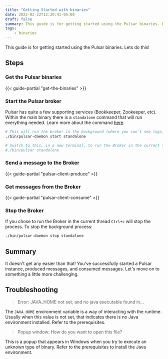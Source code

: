 ```yaml
---
title: "Getting Started with binaries"
date: 2022-02-22T12:20:41-05:00
draft: false
summary: This guide is for getting started using the Pulsar binaries. Lets do this!
tags:
    - binaries
---
```


This guide is for getting started using the Pulsar binaries. Lets do this!

## Steps

### Get the Pulsar binaries

{{< guide-partial "get-the-binaries" >}}

### Start the Pulsar broker

Pulsar has quite a few supporting services (Bookkeeper, Zookeeper, etc). Within the main binary there is a `standalone` command that will run everything needed. Learn more about the command [here](https://pulsar.apache.org/docs/en/reference-cli-tools/#standalone).

```bash
# This will run the broker in the background (where you can't see logs)
./bin/pulsar-daemon start standalone

# Switch to this, in a new terminal, to run the Broker in the current thread
#./bin/pulsar standalone
```

### Send a message to the Broker

{{< guide-partial "pulsar-client-produce" >}}

### Get messages from the Broker

{{< guide-partial "pulsar-client-consume" >}}

### Stop the Broker

If you chose to run the Broker in the current thread `Ctrl+c` will stop the process. To stop the background process:

```bash
./bin/pulsar-daemon stop standalone
```

## Summary

It doesn't get any easier than that! You've successfully started a Pulsar instance, produced messages, and consumed messages. Let's move on to something a little more challenging.

<!-- {{< guide-next-steps page1="/getting-started/desktop/container.md" >}} -->

## Troubleshooting

> Error: JAVA_HOME not set, and no java executable found in...

The `JAVA_HOME` environment variable is a way of interacting with the runtime. Usually when this value is not set, that indicates there is no Java environment installed. Refer to the prerequisites.

> Popup window: How do you want to open this file?

This is a popup that appears in Windows when you try to execute an unknown type of binary. Refer to the prerequisites to install the Java environment.
